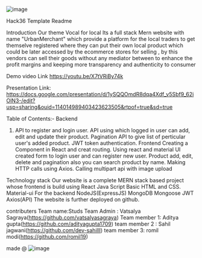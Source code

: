 
![image](https://user-images.githubusercontent.com/96469741/164957214-914e2c5b-b899-4220-8045-9f48328df7d0.png)


Hack36 Template Readme


Introduction 
Our theme Vocal for local
Its a full stack Mern website with name "UrbanMerchant" which provide a platform for the local traders to get themselve 
registered where they can put their own local product which could be later accessed by the  ecommerce stores for selling ,
by this vendors can sell their goods without any mediator between to enhance the profit margins and keeping more transparency
 and authenticity  to consumer
 
Demo video Link
https://youtu.be/X7tVRiBy74k

Presentation Link:
https://docs.google.com/presentation/d/1ySQQOmdR8dqa4Xdf_v5Sbf9_62iOlN3-/edit?usp=sharing&ouid=114014989403423623505&rtpof=true&sd=true

Table of Contents:-
Backend
1. API to register and login user.
API using which logged in user can add, edit and update their product.
Pagination API to give list of perticular user's added product.
JWT token authentication.
Frontend
Creating a Component in React and creat routing.
Using react and material UI created form to login user and can register new user.
Product add, edit, delete and pagination also you can search product by name.
Making HTTP calls using Axios.
Calling multipart api with image upload

Technology stack
Our website is a complete MERN stack based project whose frontend is build using 
React
Java Script 
Basic HTML and CSS.
Material-ui
For the backend 
NodeJS(ExpressJS)
MongoDB
Mongoose
JWT
Axios(API)
The website is further deployed on github.


contributers
Team name:Studs
Team Admin : Vatsalya Sagraya(https://github.com/vatsalyasagraya)
Team member 1: Aditya gupta(https://github.com/adityagupta1709)
team member 2 : Sahil jagwani(https://github.com/dev-sahilll)
team member 3: romil modi(https://github.com/romil19)

made @
![image](https://user-images.githubusercontent.com/96469741/164957219-05a83625-8f86-4c7b-b225-94728089b3e6.png)


























